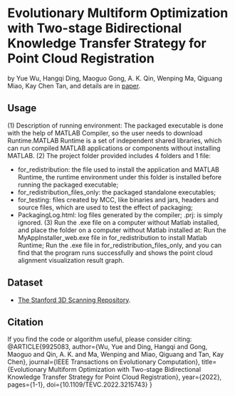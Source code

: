 # Evolutionary Multiform Optimization with Two-stage Bidirectional Knowledge Transfer Strategy for Point Cloud Registration
by Yue Wu, Hangqi Ding, Maoguo Gong, A. K. Qin, Wenping Ma, Qiguang Miao, Kay Chen Tan, and details are in [paper](https://ieeexplore.ieee.org/abstract/document/9925083).

## Usage
(1)  Description of running environment: The packaged executable is done with the help of MATLAB Compiler, so the user needs to download Runtime.MATLAB Runtime is a set of independent shared libraries, which can run compiled MATLAB applications or components without installing MATLAB.
(2)  The project folder provided includes 4 folders and 1 file:
  * for_redistribution: the file used to install the application and MATLAB Runtime, the runtime environment under this folder is installed before running the           packaged executable;
  * for_redistribution_files_only: the packaged standalone executables;
  * for_testing: files created by MCC, like binaries and jars, headers and source files, which are used to test the effect of packaging;
  * PackagingLog.html: log files generated by the compiler; .prj: is simply ignored.
(3)  Run the .exe file on a computer without Matlab installed, and place the folder on a computer without Matlab installed at:
  Run the MyAppInstaller_web.exe file in for_redistribution to install Matlab Runtime;
  Run the .exe file in for_redistribution_files_only, and you can find that the program runs successfully and shows the point cloud alignment visualization result graph.

## Dataset
* [The Stanford 3D Scanning Repository](http://graphics.stanford.edu/data/3Dscanrep/).

## Citation
If you find the code or algorithm useful, please consider citing:
    @ARTICLE{9925083,
    author={Wu, Yue and Ding, Hangqi and Gong, Maoguo and Qin, A. K. and Ma, Wenping and Miao, Qiguang and Tan, Kay Chen},
    journal={IEEE Transactions on Evolutionary Computation}, 
    title={Evolutionary Multiform Optimization with Two-stage Bidirectional Knowledge Transfer Strategy for Point Cloud Registration}, 
    year={2022},
    pages={1-1},
    doi={10.1109/TEVC.2022.3215743}
    }
